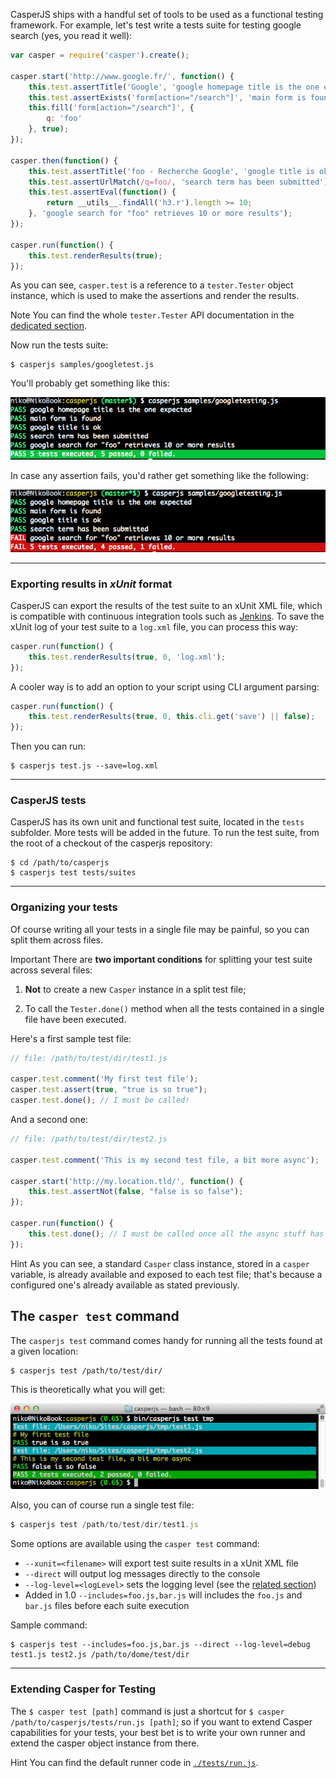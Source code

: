 CasperJS ships with a handful set of tools to be used as a functional
testing framework. For example, let's test write a tests suite for
testing google search (yes, you read it well):

```javascript
var casper = require('casper').create();

casper.start('http://www.google.fr/', function() {
    this.test.assertTitle('Google', 'google homepage title is the one expected');
    this.test.assertExists('form[action="/search"]', 'main form is found');
    this.fill('form[action="/search"]', {
        q: 'foo'
    }, true);
});

casper.then(function() {
    this.test.assertTitle('foo - Recherche Google', 'google title is ok');
    this.test.assertUrlMatch(/q=foo/, 'search term has been submitted');
    this.test.assertEval(function() {
        return __utils__.findAll('h3.r').length >= 10;
    }, 'google search for "foo" retrieves 10 or more results');
});

casper.run(function() {
    this.test.renderResults(true);
});
```

As you can see, `casper.test` is a reference to a `tester.Tester` object
instance, which is used to make the assertions and render the results.

<span class="label label-info">Note</span> You can find the whole
`tester.Tester` API documentation in the [dedicated section](api.html#tester).

Now run the tests suite:

```
$ casperjs samples/googletest.js
```

You'll probably get something like this:

![capture](images/testsuiteok.png)

In case any assertion fails, you'd rather get something like the
following:

![capture](images/testsuitefail.png)

* * * * *

### Exporting results in *xUnit* format

CasperJS can export the results of the test suite to an xUnit XML file,
which is compatible with continuous integration tools such as
[Jenkins](http://jenkins-ci.org/). To save the xUnit log of your test
suite to a `log.xml` file, you can process this way:

```javascript
casper.run(function() {
    this.test.renderResults(true, 0, 'log.xml');
});
```

A cooler way is to add an option to your script using CLI argument
parsing:

```javascript
casper.run(function() {
    this.test.renderResults(true, 0, this.cli.get('save') || false);
});
```

Then you can run:

```
$ casperjs test.js --save=log.xml
```

* * * * *

### CasperJS tests

CasperJS has its own unit and functional test suite, located in the
`tests` subfolder. More tests will be added in the future. To run the
test suite, from the root of a checkout of the casperjs repository:

```
$ cd /path/to/casperjs
$ casperjs test tests/suites
```

* * * * *

### Organizing your tests

Of course writing all your tests in a single file may be painful, so you
can split them across files.

<div class="alert-message block-message">
  <p>
    <span class="label label-important">Important</span>
    There are <strong>two important conditions</strong> for splitting
    your test suite across several files:
  </p>
  <ol class="bottom">
    <li>
      <p>
        <strong>Not</strong> to create a new <code>Casper</code> instance
        in a split test file;
      </p>
    </li>
    <li>
      <p>
        To call the <code>Tester.done()</code> method when all the tests
        contained in a single file have been executed.
      </p>
    </li>
  </ol>
</div>

Here's a first sample test file:

```javascript
// file: /path/to/test/dir/test1.js

casper.test.comment('My first test file');
casper.test.assert(true, "true is so true");
casper.test.done(); // I must be called!
```

And a second one:

```javascript
// file: /path/to/test/dir/test2.js

casper.test.comment('This is my second test file, a bit more async');

casper.start('http://my.location.tld/', function() {
    this.test.assertNot(false, "false is so false");
});

casper.run(function() {
    this.test.done(); // I must be called once all the async stuff has been executed
});
```

<span class="label label-info">Hint</span> As you can see, a standard `Casper`
class instance, stored in a `casper` variable, is already available and exposed
to each test file; that's because a configured one's already available as stated
previously.

## The `casper test` command

The `casperjs test` command comes handy for running all the tests found
at a given location:

```
$ casperjs test /path/to/test/dir/
```

This is theoretically what you will get:

![image](images/split-test-results.png)

Also, you can of course run a single test file:

```javascript
$ casperjs test /path/to/test/dir/test1.js
```

Some options are available using the `casper test` command:

- `--xunit=<filename>` will export test suite results in a xUnit XML file
- `--direct` will output log messages directly to the console
- `--log-level=<logLevel>` sets the logging level (see the
  [related section](logging.html))
- <span class="label label-success">Added in 1.0</span>
  `--includes=foo.js,bar.js` will includes the `foo.js` and `bar.js` files
  before each suite execution

Sample command:

```
$ casperjs test --includes=foo.js,bar.js --direct --log-level=debug test1.js test2.js /path/to/dome/test/dir
```

* * * * *

### Extending Casper for Testing

The `$ casper test [path]` command is just a shortcut for
`$ casper /path/to/casperjs/tests/run.js [path]`; so if you want to
extend Casper capabilities for your tests, your best bet is to write
your own runner and extend the casper object instance from there.

<span class="label label-info">Hint</span> You can find the default runner code in
[`./tests/run.js`](https://github.com/n1k0/casperjs/blob/master/tests/run.js).
